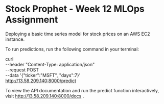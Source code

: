 # Stock Prophet - Week 12 MLOps Assignment

Deploying a basic time series model for stock prices on an AWS EC2 instance.

To run predictions, run the following command in your terminal:

curl \
--header "Content-Type: application/json" \
--request POST \
--data '{"ticker":"MSFT", "days":7}' \
http://13.58.209.140:8000/predict

To view the API documentation and run the predict function interactively, visit http://13.58.209.140:8000/docs .
